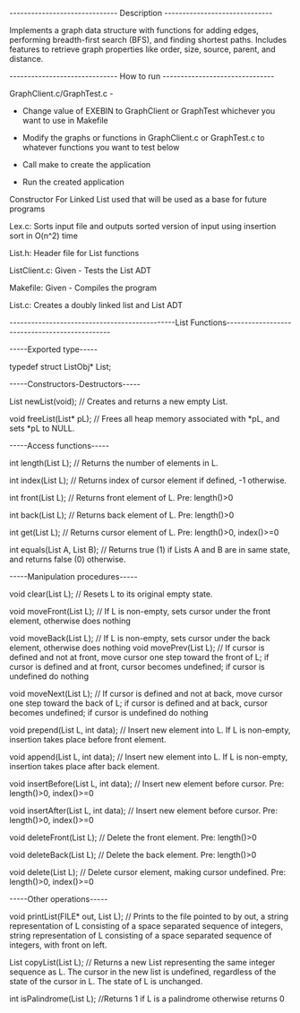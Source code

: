 ------------------------------ Description ------------------------------

Implements a graph data structure with functions for adding edges, performing breadth-first search (BFS), and finding shortest paths. Includes features to retrieve graph properties like order, size, source, parent, and distance.

------------------------------ How to run -------------------------------

GraphClient.c/GraphTest.c -

- Change value of EXEBIN to GraphClient or GraphTest whichever you want to use in Makefile

- Modify the graphs or functions in GraphClient.c or GraphTest.c to whatever functions you want to test below

- Call make to create the application

- Run the created application 

Constructor For Linked List used that will be used as a base for future programs

Lex.c:
Sorts input file and outputs sorted version of input using insertion sort in O(n^2) time

List.h:
Header file for List functions

ListClient.c:
Given - Tests the List ADT

Makefile:
Given - Compiles the program

List.c:
Creates a doubly linked list and List ADT

----------------------------------------------List Functions----------------------------------------------

-----Exported type-----

typedef struct ListObj* List;


-----Constructors-Destructors-----

List newList(void); // Creates and returns a new empty List.

void freeList(List* pL); // Frees all heap memory associated with *pL, and sets *pL to NULL.

-----Access functions-----

int length(List L); // Returns the number of elements in L.

int index(List L); // Returns index of cursor element if defined, -1 otherwise.

int front(List L); // Returns front element of L. Pre: length()>0

int back(List L); // Returns back element of L. Pre: length()>0

int get(List L); // Returns cursor element of L. Pre: length()>0, index()>=0

int equals(List A, List B); // Returns true (1) if Lists A and B are in same state, and returns false (0) otherwise.

-----Manipulation procedures-----

void clear(List L); // Resets L to its original empty state.

void moveFront(List L); // If L is non-empty, sets cursor under the front element, otherwise does nothing

void moveBack(List L); // If L is non-empty, sets cursor under the back element, otherwise does nothing
void movePrev(List L); // If cursor is defined and not at front, move cursor one step toward the front of L; if cursor is defined and at
front, cursor becomes undefined; if cursor is undefined
do nothing

void moveNext(List L); // If cursor is defined and not at back, move cursor one
step toward the back of L; if cursor is defined and at
back, cursor becomes undefined; if cursor is undefined
do nothing

void prepend(List L, int data); // Insert new element into L. If L is non-empty,
insertion takes place before front element.
 
void append(List L, int data); // Insert new element into L. If L is non-empty,
insertion takes place after back element.

void insertBefore(List L, int data); // Insert new element before cursor.
Pre: length()>0, index()>=0

void insertAfter(List L, int data); // Insert new element before cursor.
Pre: length()>0, index()>=0

void deleteFront(List L); // Delete the front element. Pre: length()>0

void deleteBack(List L); // Delete the back element. Pre: length()>0

void delete(List L); // Delete cursor element, making cursor undefined.
Pre: length()>0, index()>=0

-----Other operations-----

void printList(FILE* out, List L); // Prints to the file pointed to by out, a
string representation of L consisting
of a space separated sequence of integers,
string representation of L consisting
of a space separated sequence of integers,
with front on left.

List copyList(List L); // Returns a new List representing the same integer
sequence as L. The cursor in the new list is undefined,
regardless of the state of the cursor in L. The state
of L is unchanged.

int isPalindrome(List L); //Returns 1 if L is a palindrome otherwise returns 0
